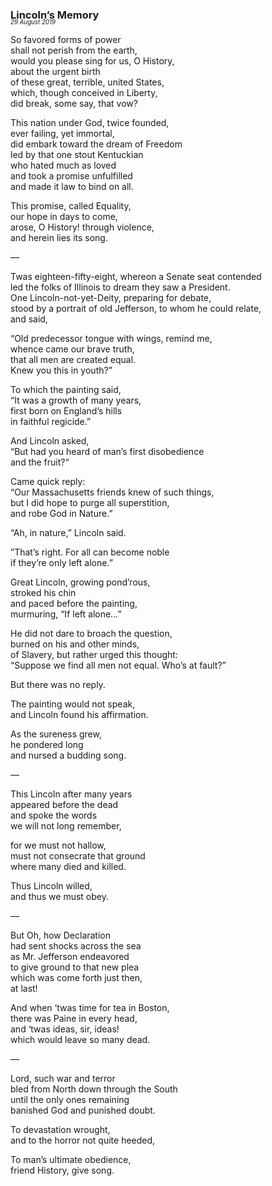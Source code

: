 ### Lincoln’s Memory
<p style="margin:0; margin-top: -1.25rem">
  <em>
    <small><small>29 August 2019</small></small>
  </em>
</p>

So favored forms of power \
shall not perish from the earth, \
would you please sing for us, O History, \
about the urgent birth \
of these great, terrible, united States, \
which, though conceived in Liberty, \
did break, some say, that vow?

This nation under God, twice founded, \
ever failing, yet immortal, \
did embark toward the dream of Freedom \
led by that one stout Kentuckian \
who hated much as loved \
and took a promise unfulfilled \
and made it law to bind on all.

This promise, called Equality, \
our hope in days to come, \
arose, O History! through violence, \
and herein lies its song.

—

Twas eighteen-fifty-eight, whereon a Senate seat contended \
led the folks of Illinois to dream they saw a President. \
One Lincoln-not-yet-Deity, preparing for debate, \
stood by a portrait of old Jefferson, to whom he could relate, \
and said,

“Old predecessor tongue with wings, remind me, \
whence came our brave truth, \
that all men are created equal. \
Knew you this in youth?”

To which the painting said, \
“It was a growth of many years, \
first born on England’s hills \
in faithful regicide.”

And Lincoln asked, \
“But had you heard of man’s first disobedience \
and the fruit?“

Came quick reply: \
“Our Massachusetts friends knew of such things, \
but I did hope to purge all superstition, \
and robe God in Nature.”

“Ah, in nature,” Lincoln said.

”That’s right. For all can become noble \
if they’re only left alone.”

Great Lincoln, growing pond’rous, \
stroked his chin \
and paced before the painting, \
murmuring, “If left alone…”

He did not dare to broach the question, \
burned on his and other minds, \
of Slavery, but rather urged this thought: \
“Suppose we find all men not equal. Who’s at fault?”

But there was no reply.

The painting would not speak, \
and Lincoln found his affirmation.

As the sureness grew, \
he pondered long \
and nursed a budding song.

—

This Lincoln after many years \
appeared before the dead \
and spoke the words \
we will not long remember,

for we must not hallow, \
must not consecrate that ground \
where many died and killed.

Thus Lincoln willed, \
and thus we must obey.

—

But Oh, how Declaration \
had sent shocks across the sea \
as Mr. Jefferson endeavored \
to give ground to that new plea \
which was come forth just then, \
at last!

And when ‘twas time for tea in Boston, \
there was Paine in every head, \
and ‘twas ideas, sir, ideas! \
which would leave so many dead.

—

Lord, such war and terror \
bled from North down through the South \
until the only ones remaining \
banished God and punished doubt.

To devastation wrought, \
and to the horror not quite heeded,

To man’s ultimate obedience, \
friend History, give song.
